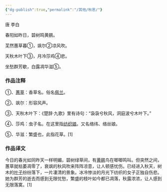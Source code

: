 ```yaml
---
{"dg-publish":true,"permalink":"/其他/秋思/"}
---
```


唐 李白

春阳如昨日，碧树鸣黄鹂。

芜然蕙草暮①，飒尔②凉风吹。

天秋木叶下③，月冷莎鸡④悲。

坐愁群芳歇，白露凋华滋⑤。
### 作品注释

①、[蕙草](https://baike.baidu.com/item/%E8%95%99%E8%8D%89/6779895)：香草名。俗名[佩兰](https://baike.baidu.com/item/%E4%BD%A9%E5%85%B0/551792)。

②、飒尔：形容风声。

③、天秋木叶下：《楚辞·九歌》里有诗句：“袅袅兮秋风，洞庭波兮木叶下。”

④、莎鸡：虫子名。在这里指[纺织娘](https://baike.baidu.com/item/%E7%BA%BA%E7%BB%87%E5%A8%98/990918)。又名络纬、络丝娘。

⑤、华滋：繁盛也，此指花草。[1]

### 作品译文

今日的春光如同昨天一样明媚，碧树绿草间，有[黄鹂](https://baike.baidu.com/item/%E9%BB%84%E9%B9%82/5150)鸟在唧唧鸣叫。但突然之间，蕙草就枯萎凋零了，衰飒的秋风吹来阵阵凉意，让人顿感忧伤。已经进入秋天，树木的[叶子](https://baike.baidu.com/item/%E5%8F%B6%E5%AD%90/11999973)纷纷落下，一片凄清的景象。冰冷惨淡的月光下纺织的女子正独自伤悲。她为群芳的逝去而感到无限忧愁，繁盛的枝叶如今都已凋落，秋露浓浓，让人感到无限落寞。[1]